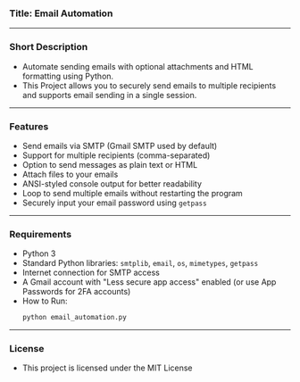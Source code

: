 ### Title: Email Automation

---

### Short Description
- Automate sending emails with optional attachments and HTML formatting using Python.
- This Project allows you to securely send emails to multiple recipients and supports email sending in a single session.

---

### Features
- Send emails via SMTP (Gmail SMTP used by default)
- Support for multiple recipients (comma-separated)
- Option to send messages as plain text or HTML
- Attach files to your emails
- ANSI-styled console output for better readability
- Loop to send multiple emails without restarting the program
- Securely input your email password using `getpass`

---

### Requirements
- Python 3
- Standard Python libraries: `smtplib`, `email`, `os`, `mimetypes`, `getpass`
- Internet connection for SMTP access
- A Gmail account with "Less secure app access" enabled (or use App Passwords for 2FA accounts)
- How to Run:
  ```bash
  python email_automation.py

---

### License
- This project is licensed under the MIT License